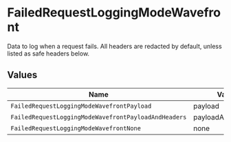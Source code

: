 # FailedRequestLoggingModeWavefront

Data to log when a request fails. All headers are redacted by default, unless listed as safe headers below.


## Values

| Name                                                 | Value                                                |
| ---------------------------------------------------- | ---------------------------------------------------- |
| `FailedRequestLoggingModeWavefrontPayload`           | payload                                              |
| `FailedRequestLoggingModeWavefrontPayloadAndHeaders` | payloadAndHeaders                                    |
| `FailedRequestLoggingModeWavefrontNone`              | none                                                 |